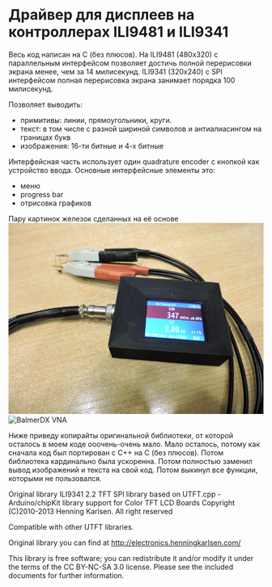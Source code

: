 # Драйвер для дисплеев на контроллерах ILI9481 и ILI9341

Весь код написан на С (без плюсов). На ILI9481 (480x320) с параллельным интерфейсом позволяет достичь полной перерисовки экрана менее, чем за 14 милисекунд.
ILI9341 (320x240) c SPI интерфейсом полная перерисовка экрана занимает порядка 100 милисекунд.

Позволяет выводить:
 * примитивы: линии, прямоугольники, круги.
 * текст: в том числе с разной шириной символов и антиалиасингом на границах букв
 * изображения: 16-ти битные и 4-х битные

Интерфейсная часть использует один quadrature encoder с кнопкой как устройство ввода.
Основные интерфейсные элементы это:
 * меню
 * progress bar
 * отрисовка графиков

Пару картинок железок сделанных на её основе
![RLC Meter H750](https://github.com/balmerdx/RLCMeterH750/blob/master/misc/img/device.jpg)
![BalmerDX VNA](https://raw.githubusercontent.com/balmerdx/BalmerDX_VNA/master/doc/wiki_img/home/vna_front.JPG)



Ниже приведу копирайты оригинальной библиотеки, от которой осталось в моем коде ооочень-очень мало.
Мало осталось, потому как сначала код был портирован с С++ на С (без плюсов).
Потом библиотека кардинально была ускоренна.
Потом полностью заменил вывод изображений и текста на свой код.
Потом выкинул все функции, которыми не пользовался.


Original library
 ILI9341 2.2 TFT SPI library
 based on UTFT.cpp - Arduino/chipKit library support for Color TFT LCD Boards
 Copyright (C)2010-2013 Henning Karlsen. All right reserved
 
 Compatible with other UTFT libraries.
 
 Original library you can find at http://electronics.henningkarlsen.com/
  
 This library is free software; you can redistribute it and/or
 modify it under the terms of the CC BY-NC-SA 3.0 license.
 Please see the included documents for further information.

